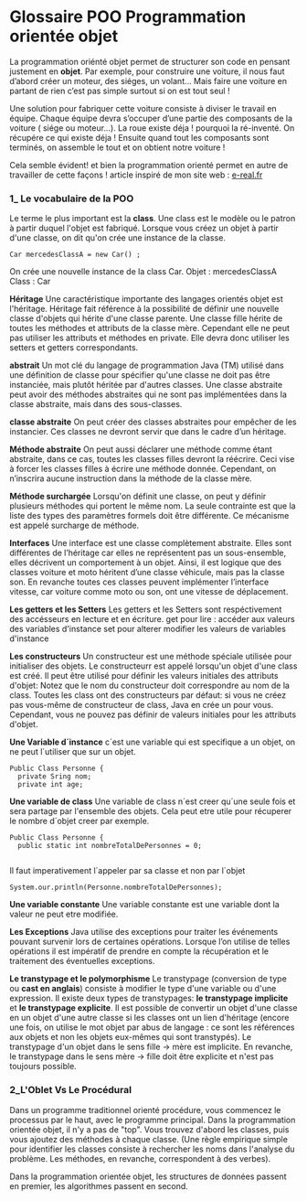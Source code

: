 # Glossaire POO Programmation orientée objet

La programmation oriénté objet permet de structurer son code en pensant justement en **objet**. Par exemple, pour construire une voiture, il nous faut d’abord créer un moteur, des siéges, un volant… Mais faire une voiture en partant de rien c’est pas simple surtout si on est tout seul !

Une solution pour fabriquer cette voiture consiste à diviser le travail en équipe. Chaque équipe devra s’occuper d’une partie des composants de la voiture ( siége ou moteur…). La roue existe déja ! pourquoi la ré-inventé. On récupére ce qui existe déja ! Ensuite quand tout les composants sont terminés, on assemble le tout et on obtient notre voiture !

Cela semble évident! et bien la programmation orienté permet en autre de travailler de cette façons !
article inspiré de mon site web : [e-real.fr](https://www.e-real.fr)

### 1\_ Le vocabulaire de la POO

Le terme le plus important est la **class**. Une class est le modèle ou le patron à partir duquel l'objet est fabriqué.
Lorsque vous créez un objet à partir d'une classe, on dit qu'on crée une instance de la classe.

`Car mercedesClassA = new Car() ;`

On crée une nouvelle instance de la class Car.
Objet : mercedesClassA
Class : Car

**Héritage**
Une caractéristique importante des langages orientés objet est l'héritage. Héritage fait référence à la possibilité de définir une nouvelle classe d'objets qui hérite d'une classe parente. Une classe fille hérite de toutes les méthodes et attributs de la classe mère. Cependant elle ne peut pas utiliser les attributs et méthodes en private. Elle devra donc utiliser les setters et getters correspondants.

**abstrait**
Un mot clé du langage de programmation Java (TM) utilisé dans une définition de classe pour spécifier qu'une classe ne doit pas être instanciée, mais plutôt héritée par d'autres classes. Une classe abstraite peut avoir des méthodes abstraites qui ne sont pas implémentées dans la classe abstraite, mais dans des sous-classes.

**classe abstraite**
On peut créer des classes abstraites pour empêcher de les instancier. Ces classes ne devront servir que dans le cadre d’un héritage.

**Méthode abstraite**
On peut aussi déclarer une méthode comme étant abstraite, dans ce cas, toutes les classes filles devront la réécrire. Ceci vise à forcer les classes filles à écrire une méthode donnée. Cependant, on n’inscrira aucune instruction dans la méthode de la classe mère.

**Méthode surchargée**
Lorsqu'on définit une classe, on peut y définir plusieurs méthodes qui portent le même nom. La seule contrainte est que la liste des types des paramètres formels doit être différente. Ce mécanisme est appelé surcharge de méthode.

**Interfaces**
Une interface est une classe complètement abstraite. Elles sont différentes de l’héritage car elles ne représentent pas un sous-ensemble, elles décrivent un comportement à un objet. Ainsi, il est logique que des classes voiture et moto héritent d’une classe véhicule, mais pas la classe son. En revanche toutes ces classes peuvent implémenter l’interface vitesse, car voiture comme moto ou son, ont une vitesse de déplacement.

**Les getters et les Setters**
Les getters et les Setters sont respéctivement des accésseurs en lecture et en écriture.
get pour lire : accéder aux valeurs des variables d'instance
set pour alterer modifier les valeurs de variables d'instance

**Les constructeurs**
Un constructeur est une méthode spéciale utilisée pour initialiser des objets. Le constructeurr est appelé lorsqu'un objet d'une class est créé. Il peut être utilisé pour définir les valeurs initiales des attributs d'objet:
Notez que le nom du constructeur doit correspondre au nom de la class. Toutes les class ont des constructeurs par défaut: si vous ne créez pas vous-même de constructeur de class, Java en crée un pour vous. Cependant, vous ne pouvez pas définir de valeurs initiales pour les attributs d'objet.

**Une Variable d´instance**
c´est une variable qui est specifique a un objet, on ne peut l´utiliser que sur un objet.
```
Public Class Personne {
  private Sring nom;
  private int age;
```

**Une variable de class** 
Une variable de class n´est creer qu´une seule fois et sera partage par l'ensemble des objets. Cela peut etre utile pour récuperer le nombre d´objet creer par exemple.
```
Public Class Personne {
  public static int nombreTotalDePersonnes = 0;
 
```
Il faut imperativement l´appeler par sa classe et non par l´objet
```
System.our.println(Personne.nombreTotalDePersonnes);
```
**Une variable constante**
Une variable constante est une variable dont la valeur ne peut etre modifiée.

**Les Exceptions**
Java utilise des exceptions pour traiter les événements pouvant survenir lors de certaines opérations. Lorsque l’on utilise de telles opérations il est impératif de prendre en compte la récupération et le traitement des éventuelles exceptions.

**Le transtypage et le polymorphisme**
Le transtypage (conversion de type ou **cast en anglais**) consiste à modifier le type d'une variable ou d'une expression. 
Il existe deux types de transtypages: **le transtypage implicite** et **le transtypage explicite**.
Il est possible de convertir un objet d'une classe en un objet d'une autre classe si les classes ont un lien d'héritage (encore une fois, on utilise le mot objet par abus de langage : ce sont les références aux objets et non les objets eux-mêmes qui sont transtypés). Le transtypage d'un objet dans le sens fille -> mère est implicite.
En revanche, le transtypage dans le sens mère -> fille doit être explicite et n'est pas toujours possible.

### 2_L'Oblet Vs Le Procédural

Dans un programme traditionnel orienté procédure, vous commencez le processus par le haut, avec le programme principal.
Dans la programmation orientée objet, il n'y a pas de "top". Vous trouvez d'abord les classes, puis vous ajoutez des méthodes à chaque classe. (Une règle empirique simple pour identifier les classes consiste à rechercher les noms dans l'analyse du problème. Les méthodes, en revanche, correspondent à des verbes).

Dans la programmation orientée objet, les structures de données passent en premier, les algorithmes passent en second.
